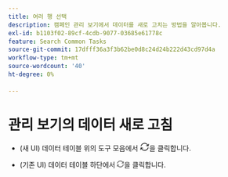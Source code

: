 ```yaml
---
title: 여러 행 선택
description: 캠페인 관리 보기에서 데이터를 새로 고치는 방법을 알아봅니다.
exl-id: b1103f02-89cf-4cdb-9077-03685e61778c
feature: Search Common Tasks
source-git-commit: 17dfff36a3f3b62be0d8c24d24b222d43cd97d4a
workflow-type: tm+mt
source-wordcount: '40'
ht-degree: 0%

---
```


# 관리 보기의 데이터 새로 고침

* (새 UI) 데이터 테이블 위의 도구 모음에서 ![새로 고침](/help/search-social-commerce/assets/refresh-new.png)을 클릭합니다.

* (기존 UI) 데이터 테이블 하단에서 ![새로 고침](/help/search-social-commerce/assets/refresh.png)을 클릭합니다.
